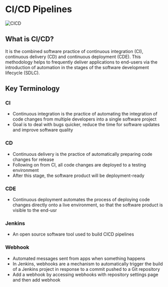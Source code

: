# CI/CD Pipelines

![CICD](https://user-images.githubusercontent.com/99980305/187885336-6fb1e9e2-840f-46c9-a8aa-34075012512a.png)

## What is CI/CD?

It is the combined software practice of continuous integration (CI), continuous delivery (CD) and continuous deployment (CDE). This methodology helps to frequently deliver applications to end-users via the introduction of automation in the stages of the software development lifecycle (SDLC).

## Key Terminology

### CI

- Continuous integration is the practice of automating the integration of code changes from multiple developers into a single software project
- Goal is to deal with bugs quicker, reduce the time for software updates and improve software quality

### CD

- Continuous delivery is the practice of automatically preparing code changes for release
- Following on from CI, all code changes are deployed to a testing environment
- After this stage, the software product will be deployment-ready

### CDE

- Continuous deployment automates the process of deploying code changes directly onto a live environment, so that the software product is visible to the end-usr

### Jenkins

- An open source software tool used to build CICD pipelines

### Webhook

- Automated messages sent from apps when something happens
- In Jenkins, webhooks are a mechanism to automatically trigger the build of a Jenkins project in response to a commit pushed to a Git repository
- Add a webhook by accessing webhooks with repository settings page and then add webhook

